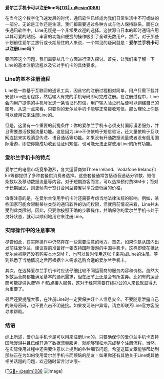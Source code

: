 **爱尔兰手机卡可以注册line吗[[TG💪+ @esim1088](https://t.me/s/esim1088)]**

在当今这个数字化飞速发展的时代，通讯软件已经成为我们日常生活中不可或缺的一部分。无论是工作还是生活，我们都需要通过各种方式与他人保持联系。而在众多通讯软件中，Line无疑是一个非常受欢迎的选择。这款源自日本的即时通讯应用以其可爱的贴纸、丰富的功能和便捷的操作吸引了全球无数用户。然而，对于那些计划前往爱尔兰旅行或长期居住的人来说，一个常见的疑问就是：**爱尔兰手机卡可以注册Line吗？**

要回答这个问题，我们需要从几个方面进行深入探讨。首先，让我们来了解一下Line的基本注册流程以及它对手机卡的具体要求。

### Line的基本注册流程

Line是一款基于互联网的通讯工具，因此它的注册过程相对简单。用户只需下载并安装Line应用程序，然后输入有效的手机号码即可完成注册。在注册过程中，Line会向用户提供的手机号发送一条验证码短信，用户输入验证码后便可以创建自己的账号。从这一点来看，只要你的爱尔兰手机卡能够正常接收短信，那么理论上你是可以使用它来注册Line的。

但是，这里有一个重要的前提条件：你的爱尔兰手机卡必须支持国际漫游服务，并且需要激活数据流量功能。这是因为Line不仅依赖于短信验证，还大量依赖于互联网连接来实现消息传递、语音通话等功能。如果没有开通数据流量或者没有启用国际漫游，即使你能成功收到验证码短信，也可能无法正常使用Line的所有功能。

### 爱尔兰手机卡的特点

爱尔兰的电信市场竞争激烈，各大运营商如Three Ireland、Vodafone Ireland和Eir等都提供了多种套餐供消费者选择。这些套餐通常包括语音通话分钟数、短信条数以及移动数据流量等内容。对于短期游客而言，可以选择预付费SIM卡；而对于长期居民，则更倾向于签订合同型套餐以享受更低廉的价格。

值得注意的是，在爱尔兰使用手机卡时还需要考虑当地法律法规的影响。例如，某些国家可能会限制某些类型的通讯软件的访问权限，但就目前情况来看，Line并未受到此类限制。因此，只要你按照正确的步骤操作，并确保你的爱尔兰手机卡处于良好状态，就可以顺利地用它来注册Line。

### 实际操作中的注意事项

尽管如此，在实际操作中仍然存在一些需要注意的地方。首先，如果你是从国内出发前往爱尔兰，建议提前准备好一张支持国际漫游的中国手机卡。这样即使在抵达爱尔兰初期还没有购买本地SIM卡，也可以暂时使用这张卡来完成Line的注册。等到熟悉了当地情况之后再根据个人需求选购合适的爱尔兰手机卡。

其次，在选择爱尔兰手机卡时应该仔细比较不同运营商的服务内容和价格。虽然大多数运营商都能满足基本的通讯需求，但在细节上还是会有所差异。比如有的运营商可能提供免费Wi-Fi热点接入服务，这对于经常需要在线办公的人来说就显得尤为重要了。

最后还要提醒大家，在注册Line时一定要保护好个人信息安全。不要随意泄露自己的账号密码，也不要点击不明链接。如果发现账户异常，请立即联系Line官方客服寻求帮助。

### 结语

综上所述，爱尔兰手机卡是可以用来注册Line的。只要确保你的爱尔兰手机卡支持国际漫游并且已经开通了数据流量服务，就能够轻松地完成整个注册流程。当然，在实际使用过程中还需要注意以上提到的各种细节问题。希望这篇文章能够帮助到那些正在为如何使用爱尔兰手机卡而烦恼的朋友！如果你还有其他关于Line或其他相关话题的问题，欢迎随时留言讨论哦~

[[TG💪+ @esim1088](https://t.me/s/esim1088) ![Image](https://i.postimg.cc/4NQfJmqS/Snipaste-2025-05-13-00-14-12.png)]